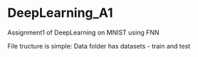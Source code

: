 # DeepLearning_A1
Assignment1 of DeepLearning on MNIST using FNN

File tructure is simple: 
Data folder has datasets - train and test
